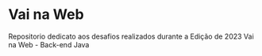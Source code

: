 # Vai na Web
Repositorio dedicato aos desafios realizados durante a Edição de 2023 Vai na Web - Back-end Java
